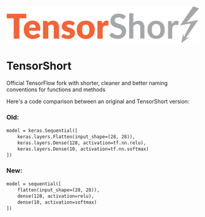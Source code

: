 ![TensorShort Logo](assets/tensorflow_transparent.png)
# TensorShort

Official TensorFlow fork with shorter, cleaner and better naming conventions for functions and methods

Here's a code comparison between an original and TensorShort version:

### Old:

```
model = keras.Sequential([
    keras.layers.Flatten(input_shape=(28, 28)),
    keras.layers.Dense(128, activation=tf.nn.relu),
    keras.layers.Dense(10, activation=tf.nn.softmax)
])
```

### New:

```
model = sequential([
    flatten(input_shape=(28, 28)),
    dense(128, activation=relu),
    dense(10, activation=softmax)
])
```
